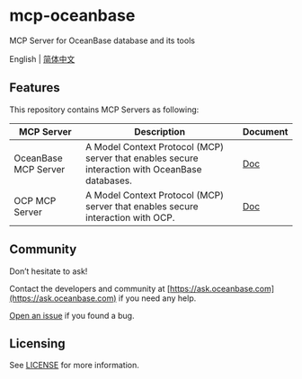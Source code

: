 # mcp-oceanbase

MCP Server for OceanBase database and its tools

English | [简体中文](README_CN.md)

## Features

This repository contains MCP Servers as following:

| MCP Server           | Description                                                                                     | Document                           |
|----------------------|-------------------------------------------------------------------------------------------------|------------------------------------|
| OceanBase MCP Server | A Model Context Protocol (MCP) server that enables secure interaction with OceanBase databases. | [Doc](doc/oceanbase_mcp_server.md) |
| OCP MCP Server       | A Model Context Protocol (MCP) server that enables secure interaction with OCP.                 | [Doc](doc/ocp_mcp_server.md)       |
## Community

Don’t hesitate to ask!

Contact the developers and community at [https://ask.oceanbase.com](https://ask.oceanbase.com) if you need any help.

[Open an issue](https://github.com/oceanbase/mcp-oceanbase/issues) if you found a bug.

## Licensing

See [LICENSE](LICENSE) for more information.